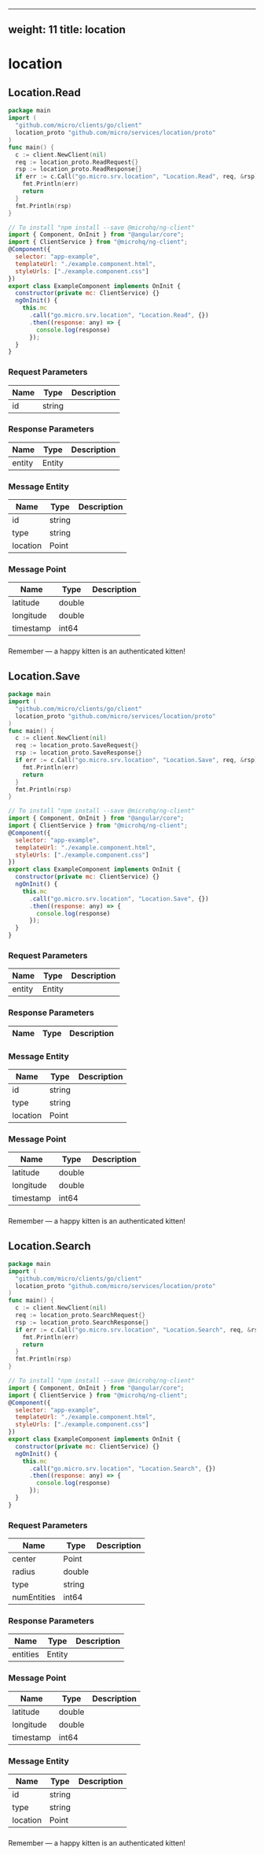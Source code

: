 
---
weight: 11
title: location
---
# location

## Location.Read
```go
package main
import (
  "github.com/micro/clients/go/client"
  location_proto "github.com/micro/services/location/proto"
)
func main() {
  c := client.NewClient(nil)
  req := location_proto.ReadRequest{}
  rsp := location_proto.ReadResponse{}
  if err := c.Call("go.micro.srv.location", "Location.Read", req, &rsp); err != nil {
    fmt.Println(err)
    return
  }
  fmt.Println(rsp)
}
```
```javascript
// To install "npm install --save @microhq/ng-client"
import { Component, OnInit } from "@angular/core";
import { ClientService } from "@microhq/ng-client";
@Component({
  selector: "app-example",
  templateUrl: "./example.component.html",
  styleUrls: ["./example.component.css"]
})
export class ExampleComponent implements OnInit {
  constructor(private mc: ClientService) {}
  ngOnInit() {
    this.mc
      .call("go.micro.srv.location", "Location.Read", {})
      .then((response: any) => {
        console.log(response)
      });
  }
}
```

### Request Parameters
Name |  Type | Description
--------- | --------- | ---------
id | string | 

### Response Parameters
Name |  Type | Description
--------- | --------- | ---------
entity | Entity | 


### Message Entity
Name |  Type | Description
--------- | --------- | ---------
id | string | 
type | string | 
location | Point | 


### Message Point
Name |  Type | Description
--------- | --------- | ---------
latitude | double | 
longitude | double | 
timestamp | int64 | 


### 
<aside class="success">
Remember — a happy kitten is an authenticated kitten!
</aside>

## Location.Save
```go
package main
import (
  "github.com/micro/clients/go/client"
  location_proto "github.com/micro/services/location/proto"
)
func main() {
  c := client.NewClient(nil)
  req := location_proto.SaveRequest{}
  rsp := location_proto.SaveResponse{}
  if err := c.Call("go.micro.srv.location", "Location.Save", req, &rsp); err != nil {
    fmt.Println(err)
    return
  }
  fmt.Println(rsp)
}
```
```javascript
// To install "npm install --save @microhq/ng-client"
import { Component, OnInit } from "@angular/core";
import { ClientService } from "@microhq/ng-client";
@Component({
  selector: "app-example",
  templateUrl: "./example.component.html",
  styleUrls: ["./example.component.css"]
})
export class ExampleComponent implements OnInit {
  constructor(private mc: ClientService) {}
  ngOnInit() {
    this.mc
      .call("go.micro.srv.location", "Location.Save", {})
      .then((response: any) => {
        console.log(response)
      });
  }
}
```

### Request Parameters
Name |  Type | Description
--------- | --------- | ---------
entity | Entity | 

### Response Parameters
Name |  Type | Description
--------- | --------- | ---------


### Message Entity
Name |  Type | Description
--------- | --------- | ---------
id | string | 
type | string | 
location | Point | 


### Message Point
Name |  Type | Description
--------- | --------- | ---------
latitude | double | 
longitude | double | 
timestamp | int64 | 


### 
<aside class="success">
Remember — a happy kitten is an authenticated kitten!
</aside>

## Location.Search
```go
package main
import (
  "github.com/micro/clients/go/client"
  location_proto "github.com/micro/services/location/proto"
)
func main() {
  c := client.NewClient(nil)
  req := location_proto.SearchRequest{}
  rsp := location_proto.SearchResponse{}
  if err := c.Call("go.micro.srv.location", "Location.Search", req, &rsp); err != nil {
    fmt.Println(err)
    return
  }
  fmt.Println(rsp)
}
```
```javascript
// To install "npm install --save @microhq/ng-client"
import { Component, OnInit } from "@angular/core";
import { ClientService } from "@microhq/ng-client";
@Component({
  selector: "app-example",
  templateUrl: "./example.component.html",
  styleUrls: ["./example.component.css"]
})
export class ExampleComponent implements OnInit {
  constructor(private mc: ClientService) {}
  ngOnInit() {
    this.mc
      .call("go.micro.srv.location", "Location.Search", {})
      .then((response: any) => {
        console.log(response)
      });
  }
}
```

### Request Parameters
Name |  Type | Description
--------- | --------- | ---------
center | Point | 
radius | double | 
type | string | 
numEntities | int64 | 

### Response Parameters
Name |  Type | Description
--------- | --------- | ---------
entities | Entity | 


### Message Point
Name |  Type | Description
--------- | --------- | ---------
latitude | double | 
longitude | double | 
timestamp | int64 | 


### Message Entity
Name |  Type | Description
--------- | --------- | ---------
id | string | 
type | string | 
location | Point | 


### 
<aside class="success">
Remember — a happy kitten is an authenticated kitten!
</aside>

